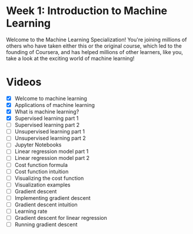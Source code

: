 # Week 1: Introduction to Machine Learning

Welcome to the Machine Learning Specialization! You're joining millions of others who have taken either this or the original course, which led to the founding of Coursera, and has helped millions of other learners, like you, take a look at the exciting world of machine learning!

# Videos
  - [x] Welcome to machine learning
  - [x] Applications of machine learning
  - [x] What is machine learning?
  - [x] Supervised learning part 1
  - [ ] Supervised learning part 2
  - [ ] Unsupervised learning part 1
  - [ ] Unsupervised learning part 2
  - [ ] Jupyter Notebooks
  - [ ] Linear regression model part 1
  - [ ] Linear regression model part 2
  - [ ] Cost function formula
  - [ ] Cost function intuition
  - [ ] Visualizing the cost function
  - [ ] Visualization examples
  - [ ] Gradient descent
  - [ ] Implementing gradient descent
  - [ ] Gradient descent intuition
  - [ ] Learning rate
  - [ ] Gradient descent for linear regression
  - [ ] Running gradient descent